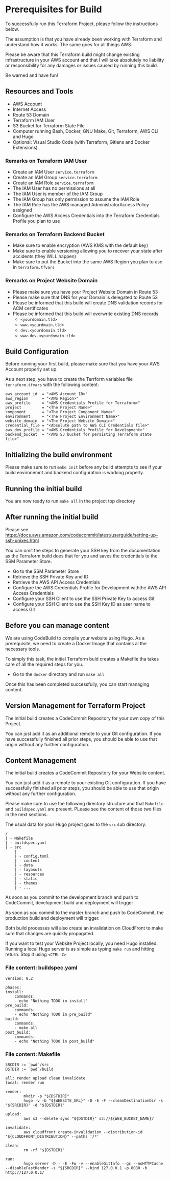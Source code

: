 # Prerequisites for Build #

To successfully run this Terraform Project, please follow the instructions below.

The assumption is that you have already been working with Terraform and understand how it works. The same goes for all things AWS.

Please be aware that this Terraform build might change existing infrastructure in your AWS account and that I will take absolutely no liability or responsibility for any damages or issues caused by running this build.

Be warned and have fun!

## Resources and Tools ##

* AWS Account
* Internet Access
* Route 53 Domain
* Terraform IAM User
* S3 Bucket for Terraform State File
* Computer running Bash, Docker, GNU Make, Git, Terraform, AWS CLI and Hugo
* Optional: Visual Studio Code (with Terraform, Gitlens and Docker Extensions)

### Remarks on Terraform IAM User ###

* Create an IAM User  `service.terraform`
* Create an IAM Group `service.terraform`
* Create an IAM Role  `service.terraform`
* The IAM User has no permissions at all
* The IAM User is member of the IAM Group
* The IAM Group has only permission to assume the IAM Role
* The IAM Role has the AWS managed AdministratorAccess Policy assigned
* Configure the AWS Access Credentials into the Terraform Credentials Profile you plan to use 

### Remarks on Terraform Backend Bucket ###

* Make sure to enable encryption (AWS KMS with the default key)
* Make sure to enable versioning allowing you to recover your state after accidents (they WILL happen)
* Make sure to put the Bucket into the same AWS Region you plan to use in `terraform.tfvars`

### Remarks on Project Website Domain ###

* Please make sure you have your Project Website Domain in Route 53
* Please make sure that DNS for your Domain is delegated to Route 53
* Please be informed that this build will create DNS validation records for ACM certificates
* Please be informed that this build will overwrite existing DNS records
    * `<yourdomain.tld>`
    * `www.<yourdmain.tld>`
    * `dev.<yourdomain.tld>`
    * `www.dev.<yourdomain.tld>`

## Build Configuration ##

Before running your first build, please make sure that you have your AWS Account properly set up.

As a next step, you have to create the Terrform variables file `terraform.tfvars` with the following content:

    aws_account_id  = "<AWS Account ID>"
    aws_region      = "<AWS Region>"
    aws_profile     = "<AWS Credentials Profile for Terraform>"
    project         = "<The Project Name>"
    component       = "<The Project Component Name>"
    environment     = "<The Project Environment Name>"
    website_domain  = "<The Project Website Domain>"
    credential_file = "<Absolute path to AWS CLI Credentials file>"
    aws_dev_profile = "<AWS Credentials Profile for Development>"
    backend_bucket  = "<AWS S3 bucket for persisting Terraform state file>"

## Initializing the build environment ##

Please make sure to run `make init` before any build attempts to see if your build environemnt and backend configuration is working properly.

## Running the initial build ##

You are now ready to run `make all` in the project top directory

## After running the initial build ##

Please see https://docs.aws.amazon.com/codecommit/latest/userguide/setting-up-ssh-unixes.html

You can omit the steps to generate your SSH key from the documentation as the Terraform build does that for you and saves the credentials to the SSM Parameter Store.

* Go to the SSM Parameter Store
* Retrieve the SSH Private Key and ID
* Retrieve the AWS API Access Credentials
* Configure the AWS Credentials Profile for Development withthe AWS API Access Credentials
* Configure your SSH Client to use the SSH Private Key to access Git
* Configure your SSH Client to use the SSH Key ID as user name to access Git

## Before you can manage content ##

We are using CodeBuild to compile your website using Hugo. As a prerequisite, we need to create a Docker Image that contains al the necessary tools.

To simply this task, the initial Terraform buld creates a Makefile tha takes care of all the required steps for you.

* Go to the `docker` directory and run `make all`

Once this has been completed successfully, you can start managing content.

## Version Management for Terraform Project ##

The initial build creates a CodeCommit Repository for your own copy of this Project.

You can just add it as an additional remote to your Git configuration. If you have successfully finished all prior steps, you should be able to use that origin without any further configuration.

## Content Management ##

The initial build creates a CodeCommit Repository for your Website content.

You can just add it as a remote to your existing Git configuration. If you have successfully finished all prior steps, you should be able to use that origin without any further configuration.

Please make sure to use the following directory structure and that `Makefile` and `buildspec.yaml` are present. PLease see the content of those two files in the next sections.

The usual data for your Hugo project goes to the `src` sub directory.


    /
    | - Makefile
    | - buildspec.yaml
    | - src
        |
        | - config.toml
        | - content
        | - data
        | - layosuts
        | - resources
        | - static
        | - themes
        | - ...

As soon as you commit to the development branch and push to CodeCommit, development build and deployment will trigger

As soon as you commit to the master branch and push to CodeCommit, the production build and deployment will trigger.

Both build processes will also create an invalidation on CloudFront to make sure that changes are quickly propagated.

If you want to test your Website Project locally, you need Hugo installed. Running a local Hugo server is as simple as typing `make run` and hitting return. Stop it using `<CTRL-C>`

### File content: buildspec.yaml ###

    version: 0.2

    phases:
    install:
        commands:
        - echo "Nothing TODO in install"
    pre_build:
        commands:
        - echo "Nothing TODO in pre_build"
    build:
        commands:
        - make all
    post_build:
        commands:
        - echo "Nothing TODO in post_build"


### File content: Makefile ###

    SRCDIR := `pwd`/src
    DSTDIR := `pwd`/build

    all: render upload clean invalidate
    local: render run

    render:
            mkdir -p "${DSTDIR}"
            hugo -v -b "${WEBSITE_URL}" -D -E -F --cleanDestinationDir -s "${SRCDIR}" -d "${DSTDIR}"

    upload:
            aws s3 --delete sync "${DSTDIR}" s3://${WEB_BUCKET_NAME}/

    invalidate:
            aws cloudfront create-invalidation --distribution-id "${CLOUDFRONT_DISTRIBUTION}" --paths '/*'

    clean:
            rm -rf "${DSTDIR}"

    run:
            hugo server -D - -E -Fw -v --enableGitInfo --gc --noHTTPCache --disableFastRender -s "${SRCDIR}" --bind 127.0.0.1 -p 8080 -b http://127.0.0.1/
